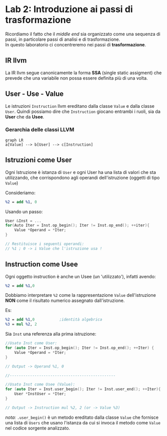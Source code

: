 # Lab 2: Introduzione ai passi di trasformazione

Ricordiamo il fatto che il _middle end_ sia organizzato come una sequenza di passi, in particolare passi di analisi e di trasformazione.  
In questo laboratorio ci concentreremo nei passi di **trasformazione**.

## IR llvm

La IR llvm segue canonicamente la forma **SSA** (single static assigment) che prevede che una variabile non possa essere definita più di una volta.

## User - Use - Value

Le istruzioni `Instruction` llvm ereditano dalla classe `Value` e dalla classe `User`.
Quindi possiamo dire che `Instruction` giocano entrambi i ruoli, sia da **User** che da **Usee**.

### Gerarchia delle classi LLVM

```mermaid
graph LR
a[Value] --> b[User] --> c[Instruction]
```

## Istruzioni come User

Ogni Istruzione è istanza di `User` e ogni User ha una lista di valori che sta utilizzando, che corrispondono agli operandi dell'istruzione (oggetti di tipo `Value`)

Consideriamo:

```llvm
%2 = add %1, 0
```

Usando un passo:

```c++
User &Inst = ...
for(Auto Iter = Inst.op_begin(); Iter != Inst.op_end(); ++iter){
    Value *Operand = *Iter;
}

// Restituisce i seguenti operandi:
// %1 ; 0 -> i Value che l'istruzione usa !
```

## Instruction come Usee

Ogni oggetto instruction è anche un Usee (un 'utilizzato'), infatti avendo:

```llvm
%2 = add %1,0
```

Dobbiamo interpretare `%2` come la rappresentazione `Value` dell'istruzione **NON** come il risultato numerico assegnato dall'istruzione.

Es:

```llvm
%2 = add %1,0           ;identità algebrica
%3 = mul %2, 2
```

Sia `Inst` una referenza alla prima istruzione:

```c++
//Usato Inst come User:
for (auto Iter = Inst.op_begin(); Iter != Inst.op_end(); ++Iter) {
    Value *Operand = *Iter;
}

// Output -> Operand %1, 0

//-----------------------------------------------

//Usato Inst come Usee (Value):
for (auto Iter = Inst.user_begin(); Iter != Inst.user_end(); ++Iter){
    User *InstUser = *Iter;
}

// Output -> Instruction mul %2, 2 (or -> Value %3)
```

_nota:_ `.user_begin()` è un metodo ereditato dalla classe `Value` che fornisce una lista di `Users` che usano l'istanza da cui si invoca il metodo come `Value` nel codice sorgente analizzato.
